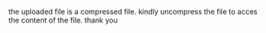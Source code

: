 the uploaded file is a compressed file. kindly uncompress the file to acces the content of the file. thank you
